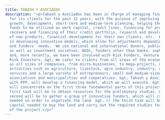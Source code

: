 ```yaml
---
title: TABASH Y ASOCIADOS
description: "<p>Tabash y Asociados has been in charge of managing financial solutions
  for its clients for the past 15 years, with the purpose of improving its clients’
  growth, development, short-term and medium-term planning, helping them in negotiating
  funds to be utilized as work capital, credit lines, financing for projects and investments,
  recovery and financing of their credit portfolio, research and development, launching
  of new products, financial development for their own clients, etc.  We have specialized
  in developing innovative models, which allow for adjustments depending on the clients’
  and funders´ needs.  We use national and international donors, public or private,
  as well as investment societies, NGOs, funders other than banks, sophisticated investors
  and, more recently, we have been involved with Risk Funders, Venture Capital and
  Risk Investors. &gt; We cater to clients from all areas of the economy, as well
  as all sizes of companies, from micro-businesses, to mega-projects, dedicated to
  activities such as agriculture, livestock, agro-industry, industry, commerce and
  services and a large variety of entrepreneurs, small and medium-sized companies,
  associations and municipalities and cooperatives. &gt; Tabash y Asociados, together
  with PPP, will develop a financing model, which we will execute. &gt; Our tasks
  will concentrate on the first three fundamental parts of this project: &gt; a) the
  first task will be to obtain resources for the preliminary studies. &gt;  b) the
  second will be to gather a group of innovative funders, which will create the structure
  needed in order to negotiate the land. &gt; c) the third task will be to raise the
  capital needed to buy the land and carry out the required studies for the execution
  of the project.</p>"
---
```


